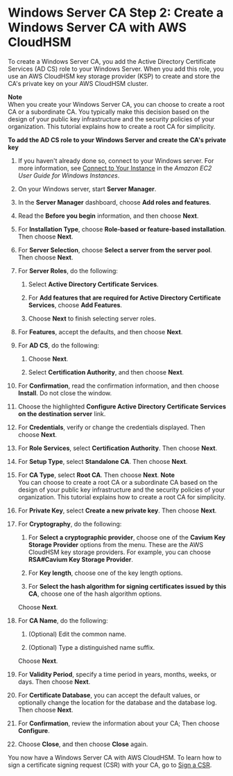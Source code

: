 # Windows Server CA Step 2: Create a Windows Server CA with AWS CloudHSM<a name="win-ca-setup"></a>

To create a Windows Server CA, you add the Active Directory Certificate Services \(AD CS\) role to your Windows Server\. When you add this role, you use an AWS CloudHSM key storage provider \(KSP\) to create and store the CA's private key on your AWS CloudHSM cluster\.

**Note**  
When you create your Windows Server CA, you can choose to create a root CA or a subordinate CA\. You typically make this decision based on the design of your public key infrastructure and the security policies of your organization\. This tutorial explains how to create a root CA for simplicity\.

**To add the AD CS role to your Windows Server and create the CA's private key**

1. If you haven't already done so, connect to your Windows server\. For more information, see [Connect to Your Instance](http://docs.aws.amazon.com/AWSEC2/latest/WindowsGuide/EC2_GetStarted.html#ec2-connect-to-instance-windows) in the *Amazon EC2 User Guide for Windows Instances*\.

1. On your Windows server, start **Server Manager**\.

1. In the **Server Manager** dashboard, choose **Add roles and features**\.

1. Read the **Before you begin** information, and then choose **Next**\.

1. For **Installation Type**, choose **Role\-based or feature\-based installation**\. Then choose **Next**\.

1. For **Server Selection**, choose **Select a server from the server pool**\. Then choose **Next**\.

1. For **Server Roles**, do the following:

   1. Select **Active Directory Certificate Services**\.

   1. For **Add features that are required for Active Directory Certificate Services**, choose **Add Features**\.

   1. Choose **Next** to finish selecting server roles\.

1. For **Features**, accept the defaults, and then choose **Next**\.

1. For **AD CS**, do the following:

   1. Choose **Next**\.

   1. Select **Certification Authority**, and then choose **Next**\.

1. For **Confirmation**, read the confirmation information, and then choose **Install**\. Do not close the window\.

1. Choose the highlighted **Configure Active Directory Certificate Services on the destination server** link\.

1. For **Credentials**, verify or change the credentials displayed\. Then choose **Next**\.

1. For **Role Services**, select **Certification Authority**\. Then choose **Next**\.

1. For **Setup Type**, select **Standalone CA**\. Then choose **Next**\.

1. For **CA Type**, select **Root CA**\. Then choose **Next**\.
**Note**  
You can choose to create a root CA or a subordinate CA based on the design of your public key infrastructure and the security policies of your organization\. This tutorial explains how to create a root CA for simplicity\.

1. For **Private Key**, select **Create a new private key**\. Then choose **Next**\.

1. For **Cryptography**, do the following:

   1. For **Select a cryptographic provider**, choose one of the **Cavium Key Storage Provider** options from the menu\. These are the AWS CloudHSM key storage providers\. For example, you can choose **RSA\#Cavium Key Storage Provider**\.

   1. For **Key length**, choose one of the key length options\.

   1. For **Select the hash algorithm for signing certificates issued by this CA**, choose one of the hash algorithm options\.

   Choose **Next**\.

1. For **CA Name**, do the following:

   1. \(Optional\) Edit the common name\.

   1. \(Optional\) Type a distinguished name suffix\.

   Choose **Next**\.

1. For **Validity Period**, specify a time period in years, months, weeks, or days\. Then choose **Next**\.

1. For **Certificate Database**, you can accept the default values, or optionally change the location for the database and the database log\. Then choose **Next**\.

1. For **Confirmation**, review the information about your CA; Then choose **Configure**\.

1. Choose **Close**, and then choose **Close** again\.

You now have a Windows Server CA with AWS CloudHSM\. To learn how to sign a certificate signing request \(CSR\) with your CA, go to [Sign a CSR](win-ca-sign-csr.md)\.